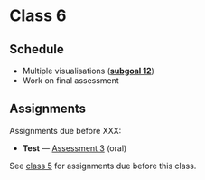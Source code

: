 # Class 6

## Schedule

*   Multiple visualisations ([**subgoal 12**][s12])
*   Work on final assessment

## Assignments

<!--TODO: add dates for assessment 3-->

Assignments due before XXX:

*   **Test** — [Assessment 3][a3] (oral)

See [class 5][c5] for assignments due before this class.

[c5]: class-5.md#assignments

[s12]: readme.md#subgoal-12

[a3]: assessment-3
